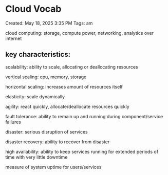 # Cloud Vocab

Created: May 18, 2025 3:35 PM
Tags: am

cloud computing: storage, compute power, networking, analytics over internet

## key characteristics:

scalability: ability to scale, allocating or deallocating resources

vertical scaling: cpu, memory, storage

horizontal scaling: increases amount of resources itself

elasticity: scale dynamically

agility: react quickly, allocate/deallocate resources quickly

fault tolerance: ability to remain up and running during component/service failures

disaster: serious disruption of services

disaster recovery: ability to recover from disaster

high availability: ability to keep services running for extended periods of time with very little downtime

measure of system uptime for users/services